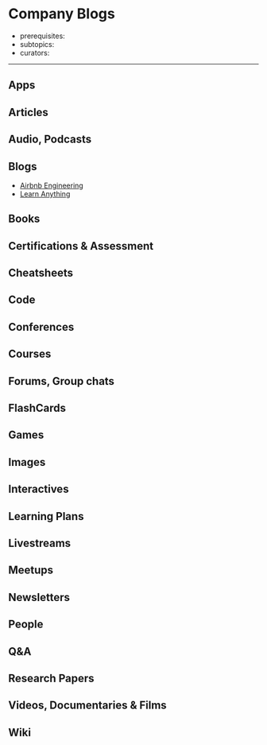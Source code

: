 # Company Blogs
- prerequisites:
- subtopics:
- curators:

------

## Apps


## Articles

## Audio, Podcasts

## Blogs

- [Airbnb Engineering](https://medium.com/airbnb-engineering)
- [Learn Anything](https://medium.com/learn-anything)

## Books

## Certifications & Assessment

## Cheatsheets

## Code

## Conferences

## Courses

## Forums, Group chats

## FlashCards

## Games

## Images

## Interactives

## Learning Plans

## Livestreams

## Meetups

## Newsletters

## People

## Q&A

## Research Papers

## Videos, Documentaries & Films

## Wiki
